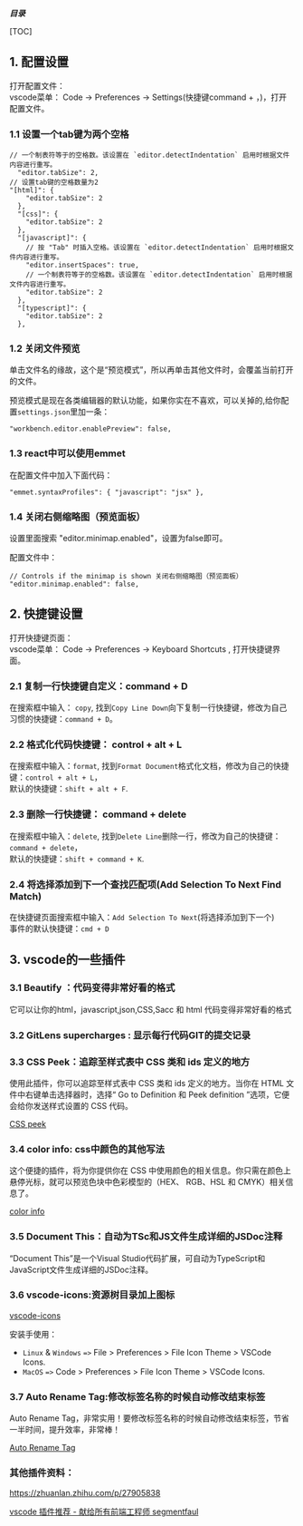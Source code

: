 ***目录***   

[TOC]

## 1. 配置设置    

打开配置文件：    
vscode菜单： Code -> Preferences -> Settings(快捷键command + ，)，打开配置文件。 

### 1.1 设置一个tab键为两个空格

```
// 一个制表符等于的空格数。该设置在 `editor.detectIndentation` 启用时根据文件内容进行重写。
  "editor.tabSize": 2,
// 设置tab键的空格数量为2
"[html]": {
    "editor.tabSize": 2
  },
  "[css]": {
    "editor.tabSize": 2
  },
  "[javascript]": {
    // 按 "Tab" 时插入空格。该设置在 `editor.detectIndentation` 启用时根据文件内容进行重写。
    "editor.insertSpaces": true,
    // 一个制表符等于的空格数。该设置在 `editor.detectIndentation` 启用时根据文件内容进行重写。
    "editor.tabSize": 2
  },
  "[typescript]": {
    "editor.tabSize": 2
  },
```

### 1.2 关闭文件预览

单击文件名的缘故，这个是“预览模式”，所以再单击其他文件时，会覆盖当前打开的文件。

预览模式是现在各类编辑器的默认功能，如果你实在不喜欢，可以关掉的,给你配置`settings.json`里加一条：

```
"workbench.editor.enablePreview": false,
```

### 1.3 react中可以使用emmet

在配置文件中加入下面代码：

```
"emmet.syntaxProfiles": { "javascript": "jsx" },
```

### 1.4 关闭右侧缩略图（预览面板）

设置里面搜索 "editor.minimap.enabled"，设置为false即可。

配置文件中：

```
// Controls if the minimap is shown 关闭右侧缩略图（预览面板）
"editor.minimap.enabled": false,
```



## 2. 快捷键设置   

打开快捷键页面：     
vscode菜单： Code -> Preferences -> Keyboard Shortcuts , 打开快捷键界面。   

### 2.1 复制一行快捷键自定义：command + D    

在搜索框中输入： `copy`, 找到`Copy Line Down`向下复制一行快捷键，修改为自己习惯的快捷键：`command + D`。       

### 2.2 格式化代码快捷键： control + alt + L 

在搜索框中输入：`format`, 找到`Format Document`格式化文档，修改为自己的快捷键：`control + alt + L`，    
默认的快捷键：`shift + alt + F`.      

### 2.3 删除一行快捷键： command + delete   

在搜索框中输入：`delete`, 找到`Delete Line`删除一行，修改为自己的快捷键：`command + delete`，    
默认的快捷键：`shift + command + K`.   

### 2.4 将选择添加到下一个查找匹配项(Add Selection To Next Find Match)      
在快捷键页面搜索框中输入：`Add Selection To Next`(将选择添加到下一个)        
事件的默认快捷键：`cmd + D`

## 3. vscode的一些插件    

### 3.1 Beautify ：代码变得非常好看的格式      

它可以让你的html，javascript,json,CSS,Sacc 和 html 代码变得非常好看的格式

### 3.2 GitLens supercharges : 显示每行代码GIT的提交记录

### 3.3 CSS Peek：追踪至样式表中 CSS 类和 ids 定义的地方

使用此插件，你可以追踪至样式表中 CSS 类和 ids 定义的地方。当你在 HTML 文件中右键单击选择器时，选择“ Go to Definition 和 Peek definition ”选项，它便会给你发送样式设置的 CSS 代码。

[CSS peek](https://marketplace.visualstudio.com/items?itemName=pranaygp.vscode-css-peek)



### 3.4 color info: css中颜色的其他写法

这个便捷的插件，将为你提供你在 CSS 中使用颜色的相关信息。你只需在颜色上悬停光标，就可以预览色块中色彩模型的（HEX、 RGB、HSL 和 CMYK）相关信息了。

[color info](https://marketplace.visualstudio.com/items?itemName=bierner.color-info)

### 3.5 Document This：自动为TSc和JS文件生成详细的JSDoc注释

“Document This”是一个Visual Studio代码扩展，可自动为TypeScript和JavaScript文件生成详细的JSDoc注释。

### 3.6 vscode-icons:资源树目录加上图标

[vscode-icons](https://marketplace.visualstudio.com/items?itemName=robertohuertasm.vscode-icons)

安装手使用：

- `Linux` & `Windows` `=>` File > Preferences > File Icon Theme > VSCode Icons.
- `MacOS` `=>` Code > Preferences > File Icon Theme > VSCode Icons.

### 3.7 Auto Rename Tag:修改标签名称的时候自动修改结束标签

Auto Rename Tag，非常实用！要修改标签名称的时候自动修改结束标签，节省一半时间，提升效率，非常棒！

[Auto Rename Tag](https://marketplace.visualstudio.com/items?itemName=formulahendry.auto-rename-tag)



### 其他插件资料：

https://zhuanlan.zhihu.com/p/27905838

[vscode 插件推荐 - 献给所有前端工程师  segmentfaul](https://segmentfault.com/a/1190000006697219)





